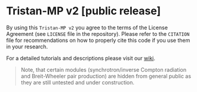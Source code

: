 # Tristan-MP v2 [public release]

By using this `Tristan-MP v2` you agree to the terms of the License Agreement (see `LICENSE` file in the repository). Please refer to the `CITATION` file for recommendations on how to properly cite this code if you use them in your research.

For a detailed tutorials and descriptions please visit our [wiki](https://ntoles.github.io/tristan-wiki/).

> Note, that certain modules (synchrotron/inverse Compton radiation and Breit-Wheeler pair production) are hidden from general public as they are still untested and under construction. 
